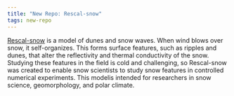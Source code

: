 ```yaml
---
title: "New Repo: Rescal-snow"
tags: new-repo
---
```


[Rescal-snow](https://github.com/LLNL/Rescal-snow) is a model of dunes and snow waves. When wind blows over snow, it self-organizes. This forms surface features, such as ripples and dunes, that alter the reflectivity and thermal conductivity of the snow. Studying these features in the field is cold and challenging, so Rescal-snow was created to enable snow scientists to study snow features in controlled numerical experiments. This modelis intended for researchers in snow science, geomorphology, and polar climate.
